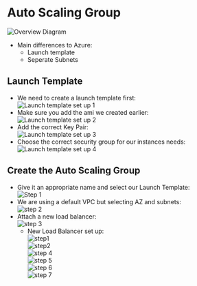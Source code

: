 # Auto Scaling Group
![Overview Diagram](images/Dashboard.png)<br>
- Main differences to Azure:
  - Launch template
  - Seperate Subnets

## Launch Template
- We need to create a launch template first:<br>
![Launch template set up 1](images/launch-template-1.png) <br>
- Make sure you add the ami we created earlier:<br>
![Launch template set up 2](images/launch-template-2.png) <br>
- Add the correct Key Pair: <br>
![Launch template set up 3](images/launch-template-3.png) <br>
- Choose the correct security group for our instances needs:<br>
![Launch template set up 4](images/launch-template-4.png) <br>

## Create the Auto Scaling Group
- Give it an appropriate name and select our Launch Template: <br>
![Step 1](images/asg1.png) <br>
- We are using a default VPC but selecting AZ and subnets:<br>
![step 2](images/asg2.png)<br>
- Attach a new load balancer: <br>
![step 3](images/asg3.png)<br>
  - New Load Balancer set up:<br>
    ![step1](images/lb1.png)<br>
    ![step2](images/lb2.png)<br>
![step 4](images/asg4.png)<br>
![step 5](images/asg5.png)<br>
![step 6](images/asg6.png)<br>
![step 7](images/asg7.png)<br>
